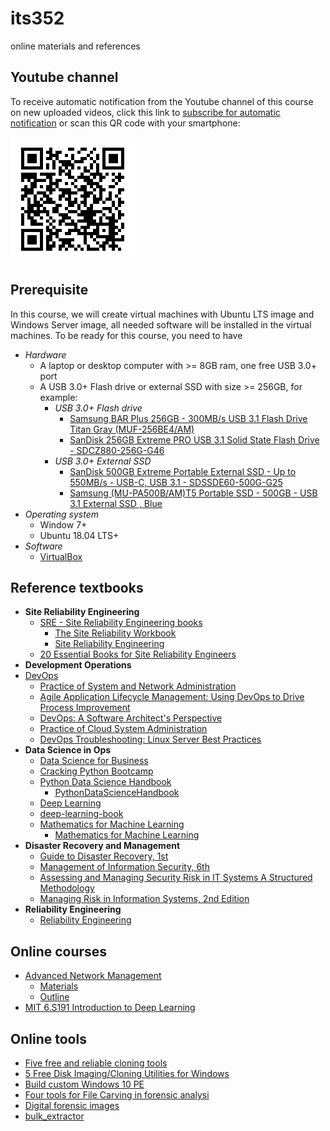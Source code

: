 # its352
online materials and references

## Youtube channel
To receive automatic notification from the Youtube channel of this course on new uploaded videos,
click this link to [subscribe for automatic notification](https://www.youtube.com/channel/UCjIWgywyl8qMGgxdzTlI63A) or scan this QR code with your smartphone:

![subscribe for automatic notification](./qlwyQR.png)

## Prerequisite
In this course, we will create virtual machines with  Ubuntu LTS image and Windows Server image, all needed software will be installed  in the virtual machines. To be ready for this course, you need to have
* _Hardware_
  * A laptop or desktop computer with >= 8GB ram, one free USB 3.0+ port
  * A USB 3.0+ Flash drive or external SSD with size >= 256GB, for example:
    * _USB 3.0+ Flash drive_
      * [Samsung BAR Plus 256GB - 300MB/s USB 3.1 Flash Drive Titan Gray (MUF-256BE4/AM)](https://www.amazon.com/Samsung-BAR-Plus-32GB-MUF-32BE4/dp/B07BPKL2D2?ref\_=fsclp\_pl\_dp\_2&th=1)
      * [SanDisk 256GB Extreme PRO USB 3.1 Solid State Flash Drive - SDCZ880-256G-G46](https://www.amazon.com/dp/B01N7QDO7M/ref=emc\_b\_5\_t)
    * _USB 3.0+  External SSD_
      * [SanDisk 500GB Extreme Portable External SSD - Up to 550MB/s - USB-C, USB 3.1 - SDSSDE60-500G-G25](https://www.amazon.com/SanDisk-500GB-Extreme-Portable-External/dp/B078SWJ3CF/ref=sr\_1\_1?dchild=1&keywords=SanDisk\+500GB\+Extreme\+Portable\+External\+SSD\+-\+Up\+to\+550MB%2Fs\+-\+USB-C%2C\+USB\+3\.1\+-\+SDSSDE60-500G-G25&qid=1588950864&s=electronics&sr=1-1)
      * [Samsung (MU-PA500B/AM)T5 Portable SSD - 500GB - USB 3.1 External SSD , Blue ](https://www.amazon.com/Samsung-T5-Portable-SSD-MU-PA500B/dp/B073GZBT36?ref\_=fsclp\_pl\_dp\_3&th=1)
* _Operating system_
  * Window 7+ 
  * Ubuntu 18.04 LTS+
* _Software_
  * [VirtualBox](https://www.virtualbox.org/)

## Reference textbooks
* __Site Reliability Engineering__
  * [SRE - Site Reliability Engineering books](https://landing.google.com/sre/books/)
    * [The Site Reliability Workbook](https://landing.google.com/sre/workbook/toc/)
    * [Site Reliability Engineering](https://landing.google.com/sre/sre-book/toc/index.html)
  * [20 Essential Books for Site Reliability Engineers](https://blog.catchpoint.com/2020/02/26/20-essential-books-for-site-reliability-engineers/)
* __Development Operations__
* [DevOps](https://www.pearson.com/us/search-results-higher-education.html?_charset_=UTF-8&q=devops)
  * [Practice of System and Network Administration](https://www.pearson.com/us/higher-education/program/Limoncelli-Practice-of-System-and-Network-Administration-The-Volume-1-Dev-Ops-and-other-Best-Practices-for-Enterprise-IT-3rd-Edition/PGM281808.html)
  * [Agile Application Lifecycle Management: Using DevOps to Drive Process Improvement](https://www.pearson.com/us/higher-education/program/Aiello-Agile-Application-Lifecycle-Management-Using-Dev-Ops-to-Drive-Process-Improvement/PGM50632.html)
  * [DevOps: A Software Architect's Perspective](https://www.pearson.com/us/higher-education/program/Bass-Dev-Ops-A-Software-Architect-s-Perspective/PGM45870.html)
  * [Practice of Cloud System Administration](https://www.pearson.com/us/higher-education/program/Limoncelli-Practice-of-Cloud-System-Administration-The-Dev-Ops-and-SRE-Practices-for-Web-Services-Volume-2/PGM65967.html)
  * [DevOps Troubleshooting: Linux Server Best Practices](https://www.pearson.com/us/higher-education/program/Rankin-Dev-Ops-Troubleshooting-Linux-Server-Best-Practices/PGM281410.html)
* __Data Science in Ops__
  * [Data Science for Business](https://www.oreilly.com/library/view/data-science-for/9781449374273/)
  * [Cracking Python Bootcamp](https://github.com/purcellconsult/Cracking-Python-Bootcamp)
  * [Python Data Science Handbook](https://jakevdp.github.io/PythonDataScienceHandbook/)
    * [PythonDataScienceHandbook](https://github.com/jakevdp/PythonDataScienceHandbook)
  * [Deep Learning](https://www.deeplearningbook.org/)
  * [deep-learning-book](https://github.com/zsdonghao/deep-learning-book)
  * [Mathematics for Machine Learning](https://mml-book.github.io/)
    * [Mathematics for Machine Learning](https://github.com/mml-book/mml-book.github.io)
* __Disaster Recovery and Management__
  * [Guide to Disaster Recovery, 1st](https://www.cengage.com/c/guide-to-disaster-recovery-1e-erbschloe)
  * [Management of Information Security, 6th](https://www.cengage.com/c/management-of-information-security-6e-whitman/9781337405713PF/)
  * [Assessing and Managing Security Risk in IT Systems A Structured Methodology](https://www.taylorfrancis.com/books/9780203490426)
  * [Managing Risk in Information Systems, 2nd Edition](https://www.oreilly.com/library/view/managing-risk-in/9781284055955/)
* __Reliability Engineering__
  * [Reliability Engineering](https://www.pearson.com/us/higher-education/program/Rao-Reliability-Engineering/PGM276129.html)

## Online courses
* [Advanced Network Management](https://netman.aiops.org/courses/)
  * [Materials](https://netman.aiops.org/~peidan/ANM2019/)
  * [Outline](https://netman.aiops.org/courses/advanced-network-management-fall2018-syllabus-2/)
* [MIT 6.S191 Introduction to Deep Learning](http://introtodeeplearning.com/)


## Online tools
* [Five free and reliable cloning tools](https://www.techrepublic.com/blog/five-apps/five-free-and-reliable-cloning-tools/)
* [5 Free Disk Imaging/Cloning Utilities for Windows](https://www.online-tech-tips.com/computer-tips/backup-your-computer-by-making-an-image-of-your-hard-drive/)
* [Build custom Windows 10 PE](https://weblogs.asp.net/dixin/build-custom-windows-10-pe)
* [Four tools for File Carving in forensic analysi](https://www.andreafortuna.org/cybersecurity/four-tools-for-file-carving-in-forensic-analysis/)
* [Digital forensic images](https://digitalcorpora.org/corpora/disk-images)
* [bulk_extractor](https://github.com/simsong/bulk_extractor)

